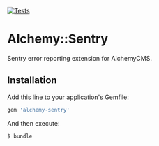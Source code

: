 [![Tests](https://github.com/AlchemyCMS/alchemy-sentry/actions/workflows/test.yml/badge.svg)](https://github.com/AlchemyCMS/alchemy-sentry/actions/workflows/test.yml)

# Alchemy::Sentry
Sentry error reporting extension for AlchemyCMS.

## Installation
Add this line to your application's Gemfile:

```ruby
gem 'alchemy-sentry'
```

And then execute:
```bash
$ bundle
```
